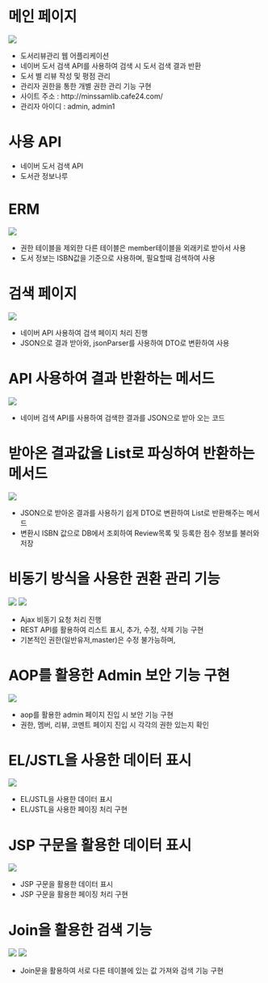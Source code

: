 # 메인 페이지
<img src="https://postfiles.pstatic.net/MjAxOTA1MTBfMTkz/MDAxNTU3NDQ4MDUwMjg1.IbIRq3MhvzJwXiUJz-1nOSGWoajZgtDIyp3rMMUrH5Yg.ENXBAxsSLMtESd4nJSEphtWcpieN1p82CJ0sliqOoykg.PNG.younggu1545/1.PNG?type=w966"/>
<ul>
  <li>도서리뷰관리 웹 어플리케이션</li>
  <li>네이버 도서 검색 API를 사용하여 검색 시 도서 검색 결과 반환</li>
  <li>도서 별 리뷰 작성 및 평점 관리</li>
  <li>관리자 권한을 통한 개별 권한 관리 기능 구현</li>
  <li>사이트 주소 : http://minssamlib.cafe24.com/</li>
  <li>관리자 아이디 : admin, admin1
</ul>

# 사용 API
<ul>
  <li>네이버 도서 검색 API</li>
  <li>도서관 정보나루</li>
</ul>

# ERM
<img src="https://postfiles.pstatic.net/MjAxOTA1MDlfMjg1/MDAxNTU3Mzc1NTMxOTAy.ErL3nuiLK4TDGrcJOnfcGZJgN5brj1t3kgZTkhBxBjsg.-FcSmgQN10qeBlF2GDnS4JDnmxOFUNy3m0_CJ4pimIIg.PNG.younggu1545/erm.png?type=w966"/>
<ul>
  <li>권한 테이블을 제외한 다른 테이블은 member테이블을 외래키로 받아서 사용</li>
  <li>도서 정보는 ISBN값을 기준으로 사용하며, 필요할때 검색하여 사용</li>
</ul>

# 검색 페이지
<img src="https://postfiles.pstatic.net/MjAxOTA1MDlfMjAg/MDAxNTU3Mzc1NjcxMjQ3._bjLhVF9UGC2FWbu86HB9C8tcbmgL9VulFqcakhlKSUg.pNat0w6E7lv8xPWhU7Sszv0TpgLpu2TUHIl4G5Kal4Qg.PNG.younggu1545/1.PNG?type=w966"/>
<ul>
  <li>네이버 API 사용하여 검색 페이지 처리 진행</li>
  <li>JSON으로 결과 받아와, jsonParser를 사용하여 DTO로 변환하여 사용</li>
</ul>

# API 사용하여 결과 반환하는 메서드
<img src="https://postfiles.pstatic.net/MjAxOTA1MDlfMjcz/MDAxNTU3Mzc3MzA0OTM1.nd1HaR6p8yLrbl6IifIXvR7Y3gQZSpFH_l5WsLWueKgg.tWD_zB3jQvDT2B6nyZWgblLRUeFijD4uG2lLBDKEK8Ag.PNG.younggu1545/1.PNG?type=w966"/>
<ul>
  <li>네이버 검색 API를 사용하여 검색한 결과를 JSON으로 받아 오는 코드</li>
</ul>

# 받아온 결과값을 List로 파싱하여 반환하는 메서드
<img src="https://postfiles.pstatic.net/MjAxOTA1MDlfMTA5/MDAxNTU3Mzc3MzA0OTQx.ac-WKyn-hmXZbhNv5T5kEwYiRWfBszaQXtUvGxQVGlUg.TCWgZKeGmOxHnbIHh56YTTY4Q4FUStRR7wnU-3kjAEUg.PNG.younggu1545/2.PNG?type=w966"/>
<ul>
  <li>JSON으로 받아온 결과를 사용하기 쉽게 DTO로 변환하여 List로 반환해주는 메서드</li>
  <li>변환시 ISBN 값으로 DB에서 조회하여 Review목록 및 등록한 점수 정보를 불러와 저장</li>
</ul>

# 비동기 방식을 사용한 권환 관리 기능
<img src="https://postfiles.pstatic.net/MjAxOTA1MDlfMTg4/MDAxNTU3Mzc2ODUyODY2.DH8KDzzMMM6ef3Ww9efWGYWHZ-MFqLnmAFjL373OyMEg.XZ28kL682cHYsFIVoSxx95OmEbaWDQkceUm3Q0KKqowg.PNG.younggu1545/2.PNG?type=w966"/>
<img src="https://postfiles.pstatic.net/MjAxOTA1MDlfMjQy/MDAxNTU3Mzc2ODUyODY4.O4rVCzx7wa6_xrUla-Qn4BE29T5qQrHxp9_bo-G-YuIg.EyAJXQIhg-q1A2XGit1zIWQAP2011D-yfF2PAQmsFKUg.PNG.younggu1545/5.PNG?type=w966"/>
<ul>
  <li>Ajax 비동기 요청 처리 진행</li>
  <li>REST API를 활용하여 리스트 표시, 추가, 수정, 삭제 기능 구현</li>
  <li>기본적인 권한(일반유저,master)은 수정 불가능하며, </li>
</ul>

# AOP를 활용한 Admin 보안 기능 구현
<img src="https://postfiles.pstatic.net/MjAxOTA1MTBfMjY3/MDAxNTU3NDQ3MjE4MDIy.uFmrXHT5dLbOU2Ax7X45JoN01vJXDNWdYL-C_JGb87Eg.VeLjJv_IomySeExNH-0m7VL5r6fAIuLHlB3fybroM50g.PNG.younggu1545/1.PNG?type=w966"/>
<ul>
  <li>aop를 활용한 admin 페이지 진입 시 보안 기능 구현</li>
  <li>권한, 멤버, 리뷰, 코멘트 페이지 진입 시 각각의 권한 있는지 확인</li>
</ul>

# EL/JSTL을 사용한 데이터 표시
<img src="https://postfiles.pstatic.net/MjAxOTA1MDlfMjg5/MDAxNTU3Mzc2ODUyODY5.u0La6CffZ10jixe_LwDhf63c_tw52Rtpfb-RE-QgM4kg.JVKT4Jo9piM3s4kVfACw-3fYUshpDbMuAzGuRtrLn7Ig.PNG.younggu1545/6.PNG?type=w966"/>
<ul>
  <li>EL/JSTL을 사용한 데이터 표시</li>
  <li>EL/JSTL을 사용한 페이징 처리 구현</li>
</ul>

# JSP 구문을 활용한 데이터 표시
<img src="https://postfiles.pstatic.net/MjAxOTA1MDlfMTUy/MDAxNTU3Mzc2ODUyODcz.iQqIGQQ_4BTJ7HvC22TXcGhUdg-2pfXUy3OIsek9kQMg.S2ZzJ8rByQlQf85p6itFrfmfIOJg1Cbmz2CV7KjxHLMg.PNG.younggu1545/7.PNG?type=w966"/>
<ul>
  <li>JSP 구문을 활용한 데이터 표시</li>
  <li>JSP 구문을 활용한 페이징 처리 구현</li>
</ul>

# Join을 활용한 검색 기능
<img src="https://postfiles.pstatic.net/MjAxOTA1MDlfMTgw/MDAxNTU3Mzc2ODUyODYz.q7oDdEpqKgGZULFReUBWOG1XnhwqDESidnvnxUQVLG0g.AzbaZuWG4SlETEE42RSj6ealGYMahRETEbUfBboxf5Ug.PNG.younggu1545/4.PNG?type=w966"/>
<img src="https://postfiles.pstatic.net/MjAxOTA1MTBfMjY3/MDAxNTU3NDUxOTkzMDE5.kiqLafGVJtscCPOtOepKMmYjgfBGb5Dtqz3lNbkX1BUg.bJgT9wMzBEIJi5hjBEjdCmPS3Lt7cuP9e94XiNit2eMg.PNG.younggu1545/1.PNG?type=w966"/>
<ul>
  <li>Join문을 활용하여 서로 다른 테이블에 있는 값 가져와 검색 기능 구현</li>
</ul>
